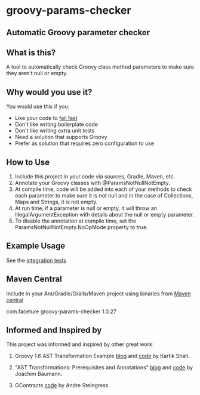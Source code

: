 groovy-params-checker
==============

Automatic Groovy parameter checker
--------------

What is this?
--------------
A tool to automatically check Groovy class method parameters to make sure they aren't null or empty. 

Why would you use it?
--------------
You would use this if you:

* Like your code to [fail fast](http://en.wikipedia.org/wiki/Fail-fast)
* Don't like writing boilerplate code
* Don't like writing extra unit tests
* Need a solution that supports Groovy
* Prefer as solution that requires zero configuration to use

How to Use
--------------

1. Include this project in your code via sources, Gradle, Maven, etc.
2. Annotate your Groovy classes with @ParamsNotNullNotEmpty. 
3. At compile time, code will be added into each of your methods to check each parameter to make sure it is not null 
and in the case of Collections, Maps and Strings, it is not empty.
4. At run time, if a parameter is null or empty, it will throw an IllegalArgumentException with details about the
null or empty parameter. 
5. To disable the annotation at compile time, set the ParamsNotNullNotEmpty.NoOpMode property to true.

Example Usage
--------------
See the [integration tests](https://github.com/xnickmx/groovy-params-checker/blob/master/src/it/groovy/com/faceture/gparamschecker/ParamsNotNullNotEmptyIT.groovy)

Maven Central
--------------

Include in your Ant/Gradle/Grails/Maven project using binaries from [Maven central](http://search.maven.org/#search%7Cga%7C1%7Ca%3A%22groovy-params-checker%22)

<dependency>
    <groupId>com.faceture</groupId>
    <artifactId>groovy-params-checker</artifactId>
    <!-- be sure to check Maven central for latest version -->
    <version>1.0.27</version>
</dependency>


Informed and Inspired by
--------------
This project was informed and inspired by other great work:

1. Groovy 1.6 AST Transformation Example [blog](http://blog.kartikshah.com/2009/03/groovy-16-ast-transformation-example_5323.html) 
and [code](https://github.com/kartikshah/ast-assert-not-null) by Kartik Shah.

2. "AST Transformations: Prerequisites and Annotations" [blog](http://joesgroovyblog.blogspot.com/2011/09/ast-transformations-prerequisites-and.html)
and [code](https://github.com/jbaumann/ASTTransformation-Requires) by Joachim Baumann.

3. GContracts [code](https://github.com/andresteingress/gcontracts) by Andre Steingress.
